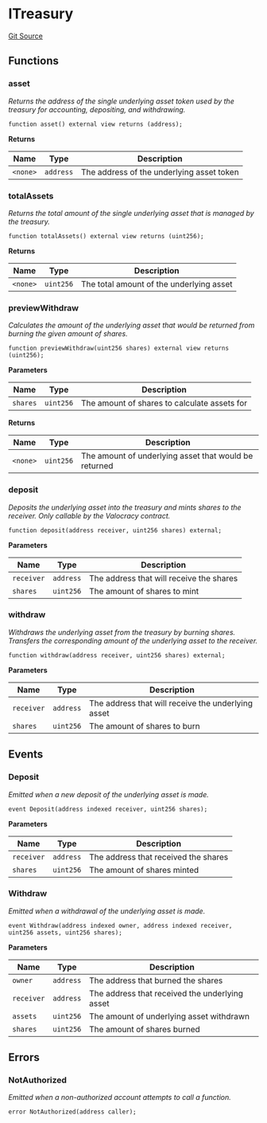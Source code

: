 # ITreasury
[Git Source](https://github.com/w3b3d3v/valocracy-contracts/blob/6795bd08475b218679f757729c7ba8112cd3b440/src/interfaces/ITreasury.sol)


## Functions
### asset

*Returns the address of the single underlying asset token used by the treasury
for accounting, depositing, and withdrawing.*


```solidity
function asset() external view returns (address);
```
**Returns**

|Name|Type|Description|
|----|----|-----------|
|`<none>`|`address`|The address of the underlying asset token|


### totalAssets

*Returns the total amount of the single underlying asset that is managed by the treasury.*


```solidity
function totalAssets() external view returns (uint256);
```
**Returns**

|Name|Type|Description|
|----|----|-----------|
|`<none>`|`uint256`|The total amount of the underlying asset|


### previewWithdraw

*Calculates the amount of the underlying asset that would be returned
from burning the given amount of shares.*


```solidity
function previewWithdraw(uint256 shares) external view returns (uint256);
```
**Parameters**

|Name|Type|Description|
|----|----|-----------|
|`shares`|`uint256`|The amount of shares to calculate assets for|

**Returns**

|Name|Type|Description|
|----|----|-----------|
|`<none>`|`uint256`|The amount of underlying asset that would be returned|


### deposit

*Deposits the underlying asset into the treasury and mints shares to the receiver.
Only callable by the Valocracy contract.*


```solidity
function deposit(address receiver, uint256 shares) external;
```
**Parameters**

|Name|Type|Description|
|----|----|-----------|
|`receiver`|`address`|The address that will receive the shares|
|`shares`|`uint256`|The amount of shares to mint|


### withdraw

*Withdraws the underlying asset from the treasury by burning shares.
Transfers the corresponding amount of the underlying asset to the receiver.*


```solidity
function withdraw(address receiver, uint256 shares) external;
```
**Parameters**

|Name|Type|Description|
|----|----|-----------|
|`receiver`|`address`|The address that will receive the underlying asset|
|`shares`|`uint256`|The amount of shares to burn|


## Events
### Deposit
*Emitted when a new deposit of the underlying asset is made.*


```solidity
event Deposit(address indexed receiver, uint256 shares);
```

**Parameters**

|Name|Type|Description|
|----|----|-----------|
|`receiver`|`address`|The address that received the shares|
|`shares`|`uint256`|The amount of shares minted|

### Withdraw
*Emitted when a withdrawal of the underlying asset is made.*


```solidity
event Withdraw(address indexed owner, address indexed receiver, uint256 assets, uint256 shares);
```

**Parameters**

|Name|Type|Description|
|----|----|-----------|
|`owner`|`address`|The address that burned the shares|
|`receiver`|`address`|The address that received the underlying asset|
|`assets`|`uint256`|The amount of underlying asset withdrawn|
|`shares`|`uint256`|The amount of shares burned|

## Errors
### NotAuthorized
*Emitted when a non-authorized account attempts to call a function.*


```solidity
error NotAuthorized(address caller);
```

